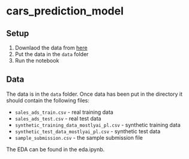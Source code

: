 # cars_prediction_model

## Setup

1. Downlaod the data from [here](https://www.kaggle.com/competitions/predykcja-analiza-cen-aut/data?select=synthetic_training_data_mostlyai_pl.csv)
2. Put the data in the `data` folder
3. Run the notebook

## Data

The data is in the `data` folder. Once data has been put in the directory it should contain the following files:

- `sales_ads_train.csv` - real training data
- `sales_ads_test.csv` - real test data
- `synthetic_training_data_mostlyai_pl.csv` - synthetic training data
- `synthetic_test_data_mostlyai_pl.csv` - synthetic test data
- `sample_submission.csv` - the sample submission file

The EDA can be found in the eda.ipynb.

